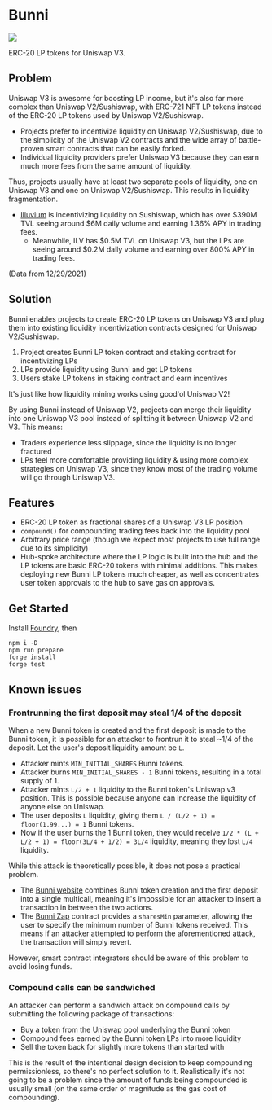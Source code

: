 # Bunni

![](images/bunni-logo.png)

ERC-20 LP tokens for Uniswap V3.

## Problem

Uniswap V3 is awesome for boosting LP income, but it's also far more complex than Uniswap V2/Sushiswap, with ERC-721 NFT LP tokens instead of the ERC-20 LP tokens used by Uniswap V2/Sushiswap.

- Projects prefer to incentivize liquidity on Uniswap V2/Sushiswap, due to the simplicity of the Uniswap V2 contracts and the wide array of battle-proven smart contracts that can be easily forked.
- Individual liquidity providers prefer Uniswap V3 because they can earn much more fees from the same amount of liquidity.

Thus, projects usually have at least two separate pools of liquidity, one on Uniswap V3 and one on Uniswap V2/Sushiswap. This results in liquidity fragmentation.

- [Illuvium](https://staking.illuvium.io/staking/core) is incentivizing liquidity on Sushiswap, which has over $390M TVL seeing around $6M daily volume and earning 1.36% APY in trading fees.
  - Meanwhile, ILV has $0.5M TVL on Uniswap V3, but the LPs are seeing around $0.2M daily volume and earning over 800% APY in trading fees.

(Data from 12/29/2021)

## Solution

Bunni enables projects to create ERC-20 LP tokens on Uniswap V3 and plug them into existing liquidity incentivization contracts designed for Uniswap V2/Sushiswap.

1. Project creates Bunni LP token contract and staking contract for incentivizing LPs
2. LPs provide liquidity using Bunni and get LP tokens
3. Users stake LP tokens in staking contract and earn incentives

It's just like how liquidity mining works using good'ol Uniswap V2!

By using Bunni instead of Uniswap V2, projects can merge their liquidity into one Uniswap V3 pool instead of splitting it between Uniswap V2 and V3. This means:

- Traders experience less slippage, since the liquidity is no longer fractured
- LPs feel more comfortable providing liquidity & using more complex strategies on Uniswap V3, since they know most of the trading volume will go through Uniswap V3.

## Features

- ERC-20 LP token as fractional shares of a Uniswap V3 LP position
- `compound()` for compounding trading fees back into the liquidity pool
- Arbitrary price range (though we expect most projects to use full range due to its simplicity)
- Hub-spoke architecture where the LP logic is built into the hub and the LP tokens are basic ERC-20 tokens with minimal additions. This makes deploying new Bunni LP tokens much cheaper, as well as concentrates user token approvals to the hub to save gas on approvals.

## Get Started

Install [Foundry](https://github.com/foundry-rs/foundry), then

```
npm i -D
npm run prepare
forge install
forge test
```

## Known issues

### Frontrunning the first deposit may steal 1/4 of the deposit

When a new Bunni token is created and the first deposit is made to the Bunni token, it is possible for an attacker to frontrun it to steal ~1/4 of the deposit. Let the user's deposit liquidity amount be `L`.

- Attacker mints `MIN_INITIAL_SHARES` Bunni tokens.
- Attacker burns `MIN_INITIAL_SHARES - 1` Bunni tokens, resulting in a total supply of 1.
- Attacker mints `L/2 + 1` liquidity to the Bunni token's Uniswap v3 position. This is possible because anyone can increase the liquidity of anyone else on Uniswap.
- The user deposits `L` liquidity, giving them `L / (L/2 + 1) = floor(1.99...) = 1` Bunni tokens.
- Now if the user burns the 1 Bunni token, they would receive `1/2 * (L + L/2 + 1) = floor(3L/4 + 1/2) = 3L/4` liquidity, meaning they lost `L/4` liquidity.

While this attack is theoretically possible, it does not pose a practical problem.

- The [Bunni website](https://bunni.pro) combines Bunni token creation and the first deposit into a single multicall, meaning it's impossible for an attacker to insert a transaction in between the two actions.
- The [Bunni Zap](https://github.com/timeless-fi/bunni-zap) contract provides a `sharesMin` parameter, allowing the user to specify the minimum number of Bunni tokens received. This means if an attacker attempted to perform the aforementioned attack, the transaction will simply revert.

However, smart contract integrators should be aware of this problem to avoid losing funds.

### Compound calls can be sandwiched

An attacker can perform a sandwich attack on compound calls by submitting the following package of transactions:

- Buy a token from the Uniswap pool underlying the Bunni token
- Compound fees earned by the Bunni token LPs into more liquidity
- Sell the token back for slightly more tokens than started with

This is the result of the intentional design decision to keep compounding permissionless, so there's no perfect solution to it. Realistically it's not going to be a problem since the amount of funds being compounded is usually small (on the same order of magnitude as the gas cost of compounding).
